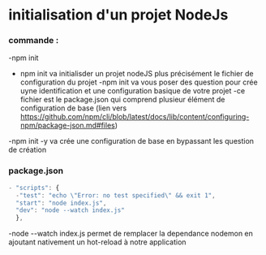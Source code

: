 # initialisation d'un projet NodeJs

### commande :

-npm init

- npm init va initialisder un projet nodeJS plus précisément le fichier de configuration du projet
  -npm init va vous poser des question pour crée uyne identification et une configuration basique de votre projet
  -ce fichier est le package.json qui comprend plusieur élément de configuration de base (lien vers
  https://github.com/npm/cli/blob/latest/docs/lib/content/configuring-npm/package-json.md#files)

-npm init -y va crée une configuration de base en bypassant les question de création

### package.json

```javascript
- "scripts": {
  -"test": "echo \"Error: no test specified\" && exit 1",
  "start": "node index.js",
  "dev": "node --watch index.js"
  },
```

-node --watch index.js permet de remplacer la dependance nodemon en ajoutant nativement un hot-reload à notre application
